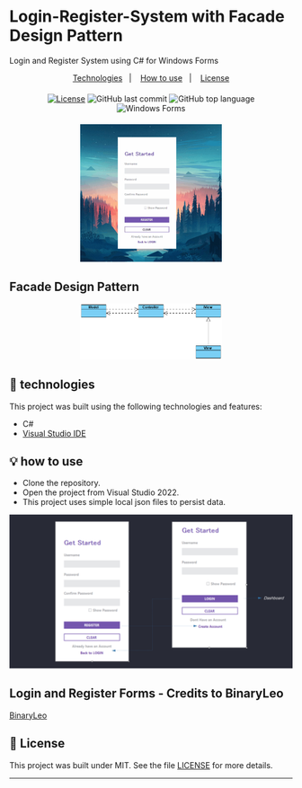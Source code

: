 # Login-Register-System with Facade Design Pattern
Login and Register System using C# for Windows Forms

<p align="center">
  <a href="#-technologies">Technologies</a>&nbsp;&nbsp;&nbsp;|&nbsp;&nbsp;&nbsp;
  <a href="#-how-to-use">How to use</a>&nbsp;&nbsp;&nbsp;|&nbsp;&nbsp;&nbsp;
  <a href="#-license">License</a>
</p>
<div align="center" style="margin: 20px; text-align: center">

  [![License](http://img.shields.io/:license-mit-blue.svg?style=flat-square)](https://github.com/ernestocasanova/LoginRegisterSystem/blob/main/LICENSE)
  ![GitHub last commit](https://img.shields.io/github/last-commit/ernestocasanova/LoginRegisterSystem?style=flat-square)
  ![GitHub top language](https://img.shields.io/github/languages/top/ernestocasanova/LoginRegisterSystem?style=flat-square)
![Windows Forms](https://img.shields.io/badge/Windows%20Forms-Functional-green)

</div>

<div align="center">
    <img src="https://raw.githubusercontent.com/ernestocasanova/LoginRegisterSystem/87ac8fd94ecd896d60197f10452c57ba85cb31ee/Docs/project_animation.gif" width="50%" height="50%">
</div>

## Facade Design Pattern

<div align="center"><img src="https://raw.githubusercontent.com/ernestocasanova/LoginRegisterSystem/923b7cb14fc14648212b99bfaf69b05f8848bf97/Docs/facade_diagram.png" width=50% height=50%></div>

## 🧪 technologies

This project was built using the following technologies and features:

- C#
- [Visual Studio IDE](https://visualstudio.microsoft.com)

## 💡 how to use

- Clone the repository.
- Open the project from Visual Studio 2022.
- This project uses simple local json files to persist data.

![system](https://raw.githubusercontent.com/ernestocasanova/LoginRegisterSystem/c65e84d48acd82a4b5848adf17693aaa97972a7b/Docs/auth_screens.png)

## Login and Register Forms - Credits to BinaryLeo 

[BinaryLeo](https://github.com/BinaryLeo/csharp_signin_signup_system)

## 📄 License

This project was built under MIT. See the file [LICENSE](LICENSE) for more details.

---

